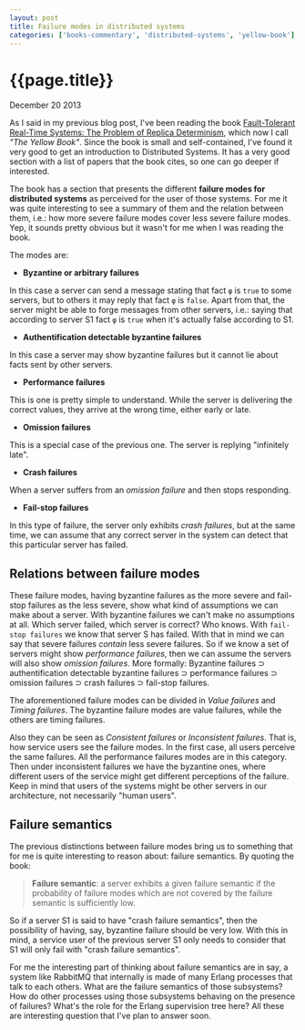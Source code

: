 ```yaml
---
layout: post
title: Failure modes in distributed systems
categories: ['books-commentary', 'distributed-systems', 'yellow-book']
---
```


# {{page.title}} #

<span class="meta">December 20 2013</span>

As I said in my previous blog post, I've been reading the book [Fault-Tolerant Real-Time Systems: The Problem of Replica Determinism](http://www.amazon.com/Fault-Tolerant-Real-Time-Systems-Determinism-International/dp/1475770286/), which now I call _"The Yellow Book"_. Since the book is small and self-contained, I've found it very good to get an introduction to Distributed Systems. It has a very good section with a list of papers that the book cites, so one can go deeper if interested.

The book has a section that presents the different **failure modes for distributed systems** as perceived for the user of those systems. For me it was quite interesting to see a summary of them and the relation between them, i.e.: how more severe failure modes cover less severe failure modes. Yep, it sounds pretty obvious but it wasn't for me when I was reading the book.

The modes are:

- **Byzantine or arbitrary failures**

In this case a server can send a message stating that fact `φ` is `true` to some servers, but to others it may reply that fact `φ` is `false`. Apart from that, the server might be able to forge messages from other servers, i.e.: saying that according to server S1 fact `φ` is `true` when it's actually false according to S1.

- **Authentification detectable byzantine failures**

In this case a server may show byzantine failures but it cannot lie about facts sent by other servers.

- **Performance failures**

This is one is pretty simple to understand. While the server is delivering the correct values, they arrive at the wrong time, either early or late.

- **Omission failures**

This is a special case of the previous one. The server is replying "infinitely late".

- **Crash failures**

When a server suffers from an _omission failure_ and then stops responding.

- **Fail-stop failures**

In this type of failure, the server only exhibits _crash failures_, but at the same time, we can assume that any correct server in the system can detect that this particular server has failed.

##  Relations between failure modes ##

These failure modes, having byzantine failures as the more severe and fail-stop failures as the less severe, show what kind of assumptions we can make about a server. With byzantine failures we can't make no assumptions at all. Which server failed, which server is correct? Who knows. With `fail-stop failures` we know that server S has failed. With that in mind we can say that severe failures _contain_ less severe failures. So if we know a set of servers might show _performance failures_, then we can assume the servers will also show _omission failures_. More formally: Byzantine failures ⊃ authentification detectable byzantine failures ⊃ performance failures ⊃ omission failures ⊃ crash failures ⊃ fail-stop failures.

The aforementioned failure modes can be divided in _Value failures_ and _Timing failures_. The byzantine failure modes are value failures, while the others are timing failures.

Also they can be seen as _Consistent failures_ or _Inconsistent failures_. That is, how service users see the failure modes. In the first case, all users perceive the same failures. All the performance failures modes are in this category. Then under inconsistent failures we have the byzantine ones, where different users of the service might get different perceptions of the failure. Keep in mind that users of the systems might be other servers in our architecture, not necessarily "human users".

## Failure semantics ##

The previous distinctions between failure modes bring us to something that for me is quite interesting to reason about: failure semantics. By quoting the book:

>**Failure semantic**: a server exhibits a given failure semantic if the probability of failure modes which are not covered by the failure semantic is sufficiently low.

So if a server S1 is said to have "crash failure semantics", then the possibility of having, say, byzantine failure should be very low. With this in mind, a service user of the previous server S1 only needs to consider that S1 will only fail with "crash failure semantics". 

For me the interesting part of thinking about failure semantics are in say, a system like RabbitMQ that internally is made of many Erlang processes that talk to each others. What are the failure semantics of those subsystems? How do other processes using those subsystems behaving on the presence of failures? What's the role for the Erlang supervision tree here? All these are interesting question that I've plan to answer soon.